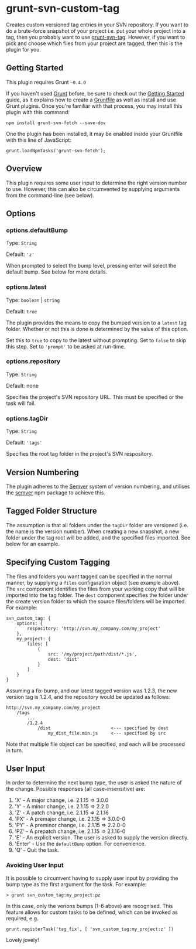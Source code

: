 # grunt-svn-custom-tag

Creates custom versioned tag entries in your SVN repository. If you want to do a brute-force snapshot of your project i.e. put your whole project into a tag, then you probably want to use [grunt-svn-tag](https://www.npmjs.com/package/grunt-svn-tag). However, if you want to pick and choose which files from your project are tagged, then this is the plugin for you.

## Getting Started
This plugin requires Grunt `~0.4.0`

If you haven't used [Grunt](http://gruntjs.com/) before, be sure to check out the [Getting Started](http://gruntjs.com/getting-started) guide, as it explains how to create a [Gruntfile](http://gruntjs.com/sample-gruntfile) as well as install and use Grunt plugins. Once you're familiar with that process, you may install this plugin with this command:

	npm install grunt-svn-fetch --save-dev

One the plugin has been installed, it may be enabled inside your Gruntfile with this line of JavaScript:

	grunt.loadNpmTasks('grunt-svn-fetch');

## Overview

This plugin requires some user input to determine the right version number to use. However, this can also be circumvented by supplying arguments from the command-line (see below).

## Options

### options.defaultBump

Type: `String`

Default: `'z'`

When prompted to select the bump level, pressing enter will select the default bump. See below for more details.

### options.latest

Type: `boolean` | `string`

Default: `true`

The plugin provides the means to copy the bumped version to a `latest` tag folder. Whether or not this is done is determined by the value of this option.

Set this to `true` to copy to the latest without prompting. Set to `false` to skip this step. Set to `'prompt'` to be asked at run-time.

### options.repository

Type: `String`

Default: none

Specifies the project's SVN repository URL. This must be specified or the task will fail.

### options.tagDir

Type: `String`

Default: `'tags'`

Specifies the root tag folder in the project's SVN respository.

## Version Numbering

The plugin adheres to the [Semver](http://semver.org/) system of version numbering, and utilises the [semver](https://docs.npmjs.com/misc/semver) npm package to achieve this.

## Tagged Folder Structure

The assumption is that all folders under the `tagDir` folder are versioned (i.e. the name is the version number). When creating a new snapshot, a new folder under the tag root will be added, and the specified files imported. See below for an example.

## Specifying Custom Tagging

The files and folders you want tagged can be specified in the normal manner, by supplying a `files` configuration object (see example above). The `src` component identifies the files from your working copy that will be imported into the tag folder. The `dest` component specifies the folder under the create version folder to which the source files/folders will be imported. For example:

	svn_custom_tag: {
		options: {
			respository: 'http://svn.my_company.com/my_project'
		},
		my_project: {
			files: [
				{
					src: '/my/project/path/dist/*.js',
					dest: 'dist'
				}
			]
		}
	}

Assuming a fix-bump, and our latest tagged version was 1.2.3, the new version tag is 1.2.4, and the repository would be updated as follows:

	http://svn.my_company.com/my_project
		/tags
			...
			/1.2.4
				/dist						<--- specified by dest
					my_dist_file.min.js		<--- specified by src

Note that multiple file object can be specified, and each will be processed in turn.

## User Input

In order to determine the next bump type, the user is asked the nature of the change. Possible responses (all case-insensitive) are:

1. 'X' - A major change, i.e. 2.1.15 => 3.0.0
2. 'Y' - A minor change, i.e. 2.1.15 => 2.2.0
3. 'Z' - A patch change, i.e. 2.1.15 => 2.1.16
4. 'PX' - A premajor change, i.e. 2.1.15 => 3.0.0-0
5. 'PY' - A preminor change, i.e. 2.1.15 => 2.2.0-0
6. 'PZ' - A prepatch change, i.e. 2.1.15 => 2.1.16-0
7. 'E' - An explicit version. The user is asked to supply the version directly.
8. 'Enter' - Use the `defaultBump` option. For convenience.
9. 'Q' - Quit the task.

### Avoiding User Input

It is possible to circumvent having to supply user input by providing the bump type as the first argument for the task. For example:

	> grunt svn_custom_tag:my_project:pz

In this case, only the verions bumps (1-6 above) are recognised. This feature allows for custom tasks to be defined, which can be invoked as required, e.g.

	grunt.registerTask('tag_fix', [ 'svn_custom_tag:my_project:z' ])

Lovely jovely!
